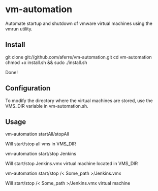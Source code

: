 vm-automation
=============

Automate startup and shutdown of vmware virtual machines using the vmrun utility.

Install
-------

git clone git://github.com/aferre/vm-automation.git
cd vm-automation
chmod +x install.sh && sudo ./install.sh

Done!

Configuration
-------------

To modify the directory where the virtual machines are stored, use the VMS_DIR variable in vm-automation.sh.

Usage
-----

vm-automation startAll/stopAll

Will start/stop all vms in VMS_DIR

vm-automation start/stop Jenkins

Will start/stop Jenkins.vmx virtual machine located in VMS_DIR

vm-automation start/stop /< Some_path >/Jenkins.vmx

Will start/stop /< Some_path >/Jenkins.vmx virtual machine
